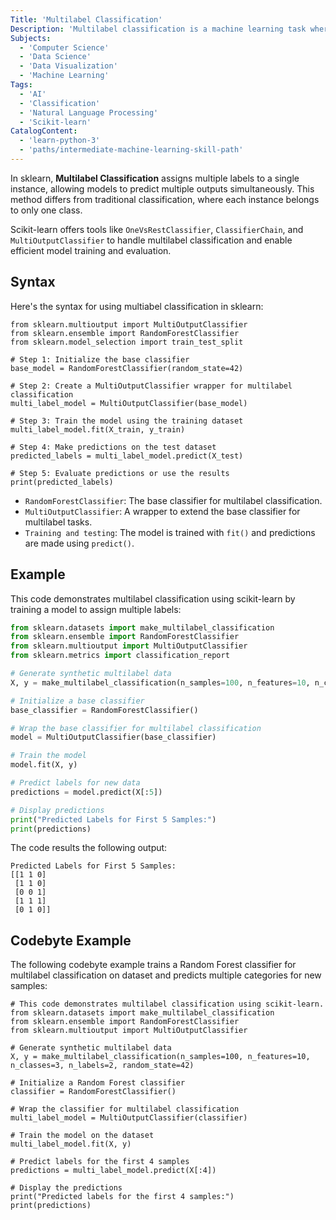 ```yaml
---
Title: 'Multilabel Classification'
Description: 'Multilabel classification is a machine learning task where each instance can be assigned multiple labels or categories simultaneously.'
Subjects:
  - 'Computer Science'
  - 'Data Science'
  - 'Data Visualization'
  - 'Machine Learning'
Tags:
  - 'AI'
  - 'Classification'
  - 'Natural Language Processing'
  - 'Scikit-learn'
CatalogContent:
  - 'learn-python-3'
  - 'paths/intermediate-machine-learning-skill-path'
---
```


In sklearn, **Multilabel Classification** assigns multiple labels to a single instance, allowing models to predict multiple outputs simultaneously. This method differs from traditional classification, where each instance belongs to only one class.

Scikit-learn offers tools like `OneVsRestClassifier`, `ClassifierChain`, and `MultiOutputClassifier` to handle multilabel classification and enable efficient model training and evaluation.

## Syntax

Here's the syntax for using multiabel classification in sklearn:

```pseudo
from sklearn.multioutput import MultiOutputClassifier
from sklearn.ensemble import RandomForestClassifier
from sklearn.model_selection import train_test_split

# Step 1: Initialize the base classifier
base_model = RandomForestClassifier(random_state=42)

# Step 2: Create a MultiOutputClassifier wrapper for multilabel classification
multi_label_model = MultiOutputClassifier(base_model)

# Step 3: Train the model using the training dataset
multi_label_model.fit(X_train, y_train)

# Step 4: Make predictions on the test dataset
predicted_labels = multi_label_model.predict(X_test)

# Step 5: Evaluate predictions or use the results
print(predicted_labels)
```

- `RandomForestClassifier`: The base classifier for multilabel classification.
- `MultiOutputClassifier`: A wrapper to extend the base classifier for multilabel tasks.
- `Training and testing`: The model is trained with `fit()` and predictions are made using `predict()`.

## Example

This code demonstrates multilabel classification using scikit-learn by training a model to assign multiple labels:

```py
from sklearn.datasets import make_multilabel_classification
from sklearn.ensemble import RandomForestClassifier
from sklearn.multioutput import MultiOutputClassifier
from sklearn.metrics import classification_report

# Generate synthetic multilabel data
X, y = make_multilabel_classification(n_samples=100, n_features=10, n_classes=3, n_labels=2, random_state=42)

# Initialize a base classifier
base_classifier = RandomForestClassifier()

# Wrap the base classifier for multilabel classification
model = MultiOutputClassifier(base_classifier)

# Train the model
model.fit(X, y)

# Predict labels for new data
predictions = model.predict(X[:5])

# Display predictions
print("Predicted Labels for First 5 Samples:")
print(predictions)
```

The code results the following output:

```shell
Predicted Labels for First 5 Samples:
[[1 1 0]
 [1 1 0]
 [0 0 1]
 [1 1 1]
 [0 1 0]]
```

## Codebyte Example

The following codebyte example trains a Random Forest classifier for multilabel classification on dataset and predicts multiple categories for new samples:

```codebyte/python
# This code demonstrates multilabel classification using scikit-learn.
from sklearn.datasets import make_multilabel_classification
from sklearn.ensemble import RandomForestClassifier
from sklearn.multioutput import MultiOutputClassifier

# Generate synthetic multilabel data
X, y = make_multilabel_classification(n_samples=100, n_features=10, n_classes=3, n_labels=2, random_state=42)

# Initialize a Random Forest classifier
classifier = RandomForestClassifier()

# Wrap the classifier for multilabel classification
multi_label_model = MultiOutputClassifier(classifier)

# Train the model on the dataset
multi_label_model.fit(X, y)

# Predict labels for the first 4 samples
predictions = multi_label_model.predict(X[:4])

# Display the predictions
print("Predicted labels for the first 4 samples:")
print(predictions)
```
